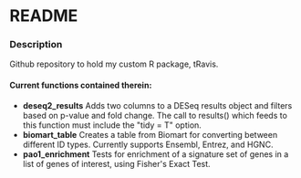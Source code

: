 # README

### Description
Github repository to hold my custom R package, tRavis. 

#### Current functions contained therein:
- **deseq2_results** Adds two columns to a DESeq results object and filters based on p-value and fold change. 
	The call to results() which feeds to this function must include the "tidy = T" option. 
- **biomart_table** Creates a table from Biomart for converting between different ID types. Currently supports Ensembl, Entrez, and HGNC. 
- **pao1_enrichment** Tests for enrichment of a signature set of genes in a list of genes of interest, using Fisher's Exact Test.

